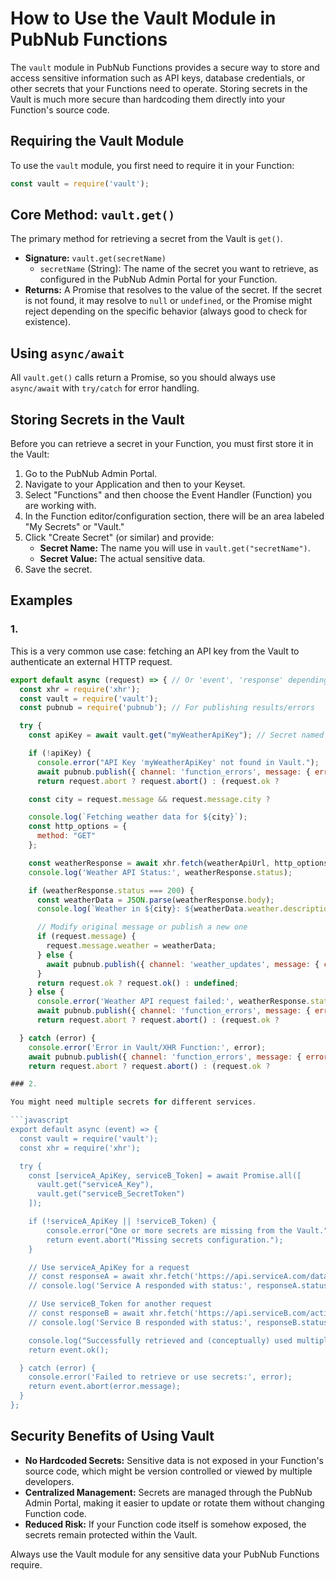 # How to Use the Vault Module in PubNub Functions

The `vault` module in PubNub Functions provides a secure way to store and access sensitive information such as API keys, database credentials, or other secrets that your Functions need to operate. Storing secrets in the Vault is much more secure than hardcoding them directly into your Function's source code.

## Requiring the Vault Module

To use the `vault` module, you first need to require it in your Function:

```javascript
const vault = require('vault');
```

## Core Method: `vault.get()`

The primary method for retrieving a secret from the Vault is `get()`.

*   **Signature:** `vault.get(secretName)`
    *   `secretName` (String): The name of the secret you want to retrieve, as configured in the PubNub Admin Portal for your Function.
*   **Returns:** A Promise that resolves to the value of the secret. If the secret is not found, it may resolve to `null` or `undefined`, or the Promise might reject depending on the specific behavior (always good to check for existence).

## Using `async/await`

All `vault.get()` calls return a Promise, so you should always use `async/await` with `try/catch` for error handling.

## Storing Secrets in the Vault

Before you can retrieve a secret in your Function, you must first store it in the Vault:

1.  Go to the PubNub Admin Portal.
2.  Navigate to your Application and then to your Keyset.
3.  Select "Functions" and then choose the Event Handler (Function) you are working with.
4.  In the Function editor/configuration section, there will be an area labeled "My Secrets" or "Vault."
5.  Click "Create Secret" (or similar) and provide:
    *   **Secret Name:** The name you will use in `vault.get("secretName")`.
    *   **Secret Value:** The actual sensitive data.
6.  Save the secret.

## Examples

### 1. 

This is a very common use case: fetching an API key from the Vault to authenticate an external HTTP request.

```javascript
export default async (request) => { // Or 'event', 'response' depending on trigger
  const xhr = require('xhr');
  const vault = require('vault');
  const pubnub = require('pubnub'); // For publishing results/errors

  try {
    const apiKey = await vault.get("myWeatherApiKey"); // Secret named "myWeatherApiKey" in Vault

    if (!apiKey) {
      console.error("API Key 'myWeatherApiKey' not found in Vault.");
      await pubnub.publish({ channel: 'function_errors', message: { error: "Missing API Key in Vault" }});
      return request.abort ? request.abort() : (request.ok ? 

    const city = request.message && request.message.city ? 

    console.log(`Fetching weather data for ${city}`);
    const http_options = {
      method: "GET"
    };

    const weatherResponse = await xhr.fetch(weatherApiUrl, http_options);
    console.log('Weather API Status:', weatherResponse.status);

    if (weatherResponse.status === 200) {
      const weatherData = JSON.parse(weatherResponse.body);
      console.log(`Weather in ${city}: ${weatherData.weather.description}, Temp: ${weatherData.main.temp}°C`);

      // Modify original message or publish a new one
      if (request.message) {
        request.message.weather = weatherData;
      } else {
        await pubnub.publish({ channel: 'weather_updates', message: { city: city, weather: weatherData } });
      }
      return request.ok ? request.ok() : undefined;
    } else {
      console.error('Weather API request failed:', weatherResponse.status, weatherResponse.body);
      await pubnub.publish({ channel: 'function_errors', message: { error: "Weather API request failed", status: weatherResponse.status }});
      return request.abort ? request.abort() : (request.ok ? 

  } catch (error) {
    console.error('Error in Vault/XHR Function:', error);
    await pubnub.publish({ channel: 'function_errors', message: { error: "General Function error", details: error.message }});
    return request.abort ? request.abort() : (request.ok ? 

### 2. 

You might need multiple secrets for different services.

```javascript
export default async (event) => {
  const vault = require('vault');
  const xhr = require('xhr');

  try {
    const [serviceA_ApiKey, serviceB_Token] = await Promise.all([
      vault.get("serviceA_Key"),
      vault.get("serviceB_SecretToken")
    ]);

    if (!serviceA_ApiKey || !serviceB_Token) {
        console.error("One or more secrets are missing from the Vault.");
        return event.abort("Missing secrets configuration.");
    }

    // Use serviceA_ApiKey for a request
    // const responseA = await xhr.fetch('https://api.serviceA.com/data', { headers: {'X-API-KEY': serviceA_ApiKey }});
    // console.log('Service A responded with status:', responseA.status);

    // Use serviceB_Token for another request
    // const responseB = await xhr.fetch('https://api.serviceB.com/action', { method: 'POST', headers: {'Authorization': `Bearer ${serviceB_Token}`}, body: '{}' });
    // console.log('Service B responded with status:', responseB.status);

    console.log("Successfully retrieved and (conceptually) used multiple secrets.");
    return event.ok();

  } catch (error) {
    console.error('Failed to retrieve or use secrets:', error);
    return event.abort(error.message);
  }
};
```

## Security Benefits of Using Vault

*   **No Hardcoded Secrets:** Sensitive data is not exposed in your Function's source code, which might be version controlled or viewed by multiple developers.
*   **Centralized Management:** Secrets are managed through the PubNub Admin Portal, making it easier to update or rotate them without changing Function code.
*   **Reduced Risk:** If your Function code itself is somehow exposed, the secrets remain protected within the Vault.

Always use the Vault module for any sensitive data your PubNub Functions require.
```

